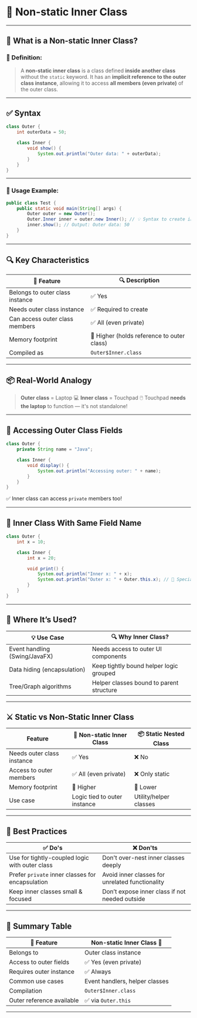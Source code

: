 # 🦾 Non-static Inner Class

---

## 🧠 What is a Non-static Inner Class?

### 📌 Definition:

> A **non-static inner class** is a class defined **inside another class** without the `static` keyword. It has an **implicit reference to the outer class instance**, allowing it to access **all members (even private)** of the outer class.

---

## ✅ Syntax

```java
class Outer {
    int outerData = 50;

    class Inner {
        void show() {
            System.out.println("Outer data: " + outerData);
        }
    }
}
```

---

### 🧪 Usage Example:

```java
public class Test {
    public static void main(String[] args) {
        Outer outer = new Outer();
        Outer.Inner inner = outer.new Inner(); // 💡 Syntax to create inner class
        inner.show(); // Output: Outer data: 50
    }
}
```

---

## 🔍 Key Characteristics

| 📌 Feature                      | 🔍 Description                             |
| ------------------------------- | ------------------------------------------ |
| Belongs to outer class instance | ✅ Yes                                      |
| Needs outer class instance      | ✅ Required to create                       |
| Can access outer class members  | ✅ All (even private)                       |
| Memory footprint                | 🔼 Higher (holds reference to outer class) |
| Compiled as                     | `Outer$Inner.class`                        |

---

## 📦 Real-World Analogy

> **Outer class** = Laptop 💻
> **Inner class** = Touchpad 🖱️
> Touchpad **needs the laptop** to function — it's not standalone!

---

## 🧬 Accessing Outer Class Fields

```java
class Outer {
    private String name = "Java";

    class Inner {
        void display() {
            System.out.println("Accessing outer: " + name);
        }
    }
}
```

✅ Inner class can access `private` members too!

---

## 🧪 Inner Class With Same Field Name

```java
class Outer {
    int x = 10;

    class Inner {
        int x = 20;

        void print() {
            System.out.println("Inner x: " + x);
            System.out.println("Outer x: " + Outer.this.x); // 🧠 Special syntax
        }
    }
}
```

---

## 🧾 Where It’s Used?

| 💡 Use Case                   | 🔍 Why Inner Class?                      |
| ----------------------------- | ---------------------------------------- |
| Event handling (Swing/JavaFX) | Needs access to outer UI components      |
| Data hiding (encapsulation)   | Keep tightly bound helper logic grouped  |
| Tree/Graph algorithms         | Helper classes bound to parent structure |

---

## ⚔️ Static vs Non-Static Inner Class

| Feature                    | 🧱 Non-static Inner Class    | 📦 Static Nested Class |
| -------------------------- | ---------------------------- | ---------------------- |
| Needs outer class instance | ✅ Yes                        | ❌ No                   |
| Access to outer members    | ✅ All (even private)         | ❌ Only static          |
| Memory footprint           | 🔼 Higher                    | 🔽 Lower               |
| Use case                   | Logic tied to outer instance | Utility/helper classes |

---

## 🧼 Best Practices

| ✅ Do's                                           | ❌ Don'ts                                        |
| ------------------------------------------------ | ----------------------------------------------- |
| Use for tightly-coupled logic with outer class   | Don't over-nest inner classes deeply            |
| Prefer `private` inner classes for encapsulation | Avoid inner classes for unrelated functionality |
| Keep inner classes small & focused               | Don’t expose inner class if not needed outside  |

---

## 🏁 Summary Table

| 🔑 Feature                | Non-static Inner Class 🔗      |
| ------------------------- | ------------------------------ |
| Belongs to                | Outer class instance           |
| Access to outer fields    | ✅ Yes (even private)           |
| Requires outer instance   | ✅ Always                       |
| Common use cases          | Event handlers, helper classes |
| Compilation               | `Outer$Inner.class`            |
| Outer reference available | ✅ via `Outer.this`             |

---

